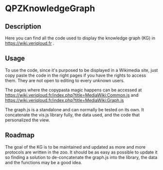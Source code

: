 # QPZKnowledgeGraph

## Description

Here you can find all the code used to display the knowledge graph (KG) in https://wiki.veriqloud.fr .

## Usage

To use the code, since it's purposed to be displayed in a Wikimedia site, just copy paste the code in the right pages if you have the rights to access them. They are not open to editing to every unknown users.

The pages where the copypasta magic happens can be accessed at https://wiki.veriqloud.fr/index.php?title=MediaWiki:Common.js and https://wiki.veriqloud.fr/index.php?title=MediaWiki:Graph.js

The graph.js is a standalone and can normally be tested on its own.
It concatenate the vis.js library fully, the data used, and the code that personalized the view.

## Roadmap

The goal of the KG is to be maintained and updated as more and more protocols are written in the zoo. It should be as easy as possible to update it so finding a solution to de-concatenate the graph.js into the library, the data and the functions may be a good idea.
